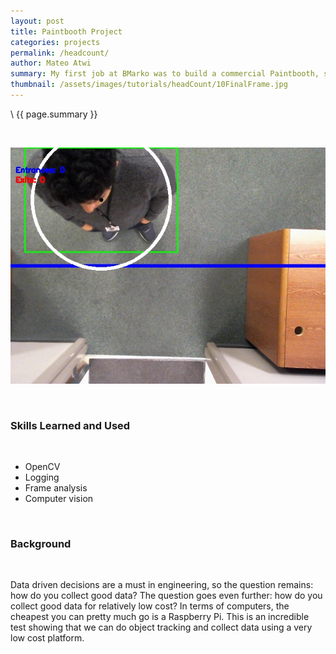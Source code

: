 ```yaml
---
layout: post
title: Paintbooth Project
categories: projects
permalink: /headcount/
author: Mateo Atwi
summary: My first job at BMarko was to build a commercial Paintbooth, so that's what I did! They had already bought the kit. All I had to do was to hire a few people and start putting it together.
thumbnail: /assets/images/tutorials/headCount/10FinalFrame.jpg
---
```


\\
{{ page.summary }}

<br>

![BFC](/assets/images/tutorials/headCount/10FinalFrame.jpg)

<br>

### Skills Learned and Used

<br>

* OpenCV
* Logging
* Frame analysis
* Computer vision

<br>

### Background

<br>

Data driven decisions are a must in engineering, so the question remains: how do you collect good data? The question goes even further: how do you collect good data for relatively low cost? In terms of computers, the cheapest you can pretty much go is a Raspberry Pi. This is an incredible test showing that we can do object tracking and collect data using a very low cost platform.
